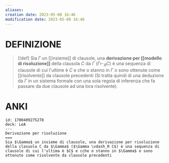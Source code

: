 ```yaml
---
aliases: 
creation date: 2023-05-08 16:46
modification date: 2023-05-08 16:46
---
```


# DEFINIZIONE

> [!def]
> Sia $\Gamma$ un [[insieme]] di clausole, una **derivazione per [[modello di risoluzione]]** della clausola $C$ da $\Gamma$ ($\Gamma \vdash_{R} C$) è una sequenza di clausole di cui l'ultime è $C$ e che o stanno in $\Gamma$ o sono ottenute come [[risolvente]] da clausole precedenti (Si tratta quindi di una deduzione da $\Gamma$ in un sistema formale con una sola regola di inferenza che fa passare da due clausole ad una lora risolvente).
> 

# ANKI


```anki
id: 1700409275278
deck: LeA
---
Derivazione per risoluzione
===
Sia $\Gamma$ un insieme di clausole, una derivazione per risoluzione della clasuola C da $\Gamma$ ($\Gamma \vdash_R C$) è una sequenza di clausole di cui l'ultima è $C$ e cche o stanno in $\Gamma$ o sono ottenute come risolvente da clausole precedenti
```
